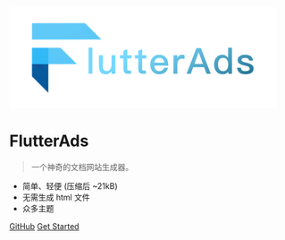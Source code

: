 <!-- _coverpage.md -->

![logo](https://raw.githubusercontent.com/FlutterAds/site/master/logo/flutterads_logo.png)

# FlutterAds

> 一个神奇的文档网站生成器。

- 简单、轻便 (压缩后 ~21kB)
- 无需生成 html 文件
- 众多主题

[GitHub](https://github.com/FlutterAds)
[Get Started](#docsify)

<!-- 背景色 -->
<!-- ![color](#f0f000) -->